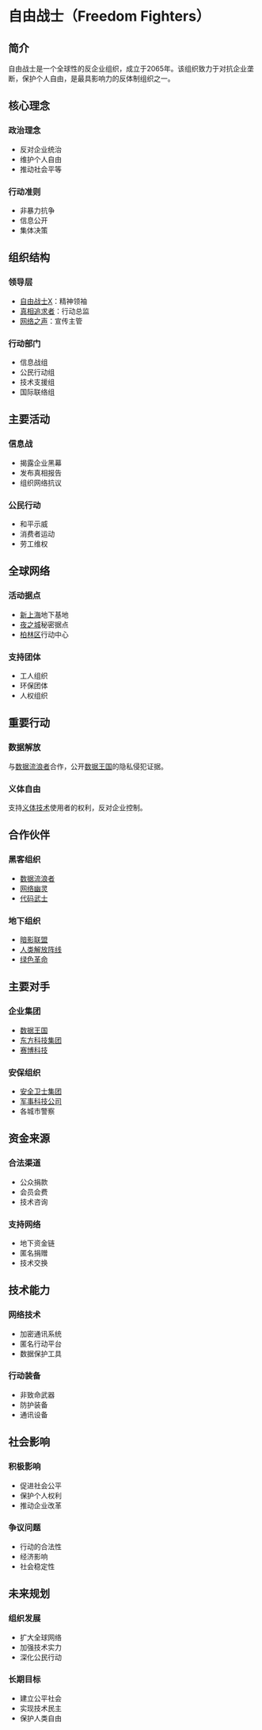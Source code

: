 # 自由战士（Freedom Fighters）

## 简介
自由战士是一个全球性的反企业组织，成立于2065年。该组织致力于对抗企业垄断，保护个人自由，是最具影响力的反体制组织之一。

## 核心理念

### 政治理念
- 反对企业统治
- 维护个人自由
- 推动社会平等

### 行动准则
- 非暴力抗争
- 信息公开
- 集体决策

## 组织结构

### 领导层
- [自由战士X](/人物/自由战士X.md)：精神领袖
- [真相追求者](/人物/真相追求者.md)：行动总监
- [网络之声](/人物/网络之声.md)：宣传主管

### 行动部门
- 信息战组
- 公民行动组
- 技术支援组
- 国际联络组

## 主要活动

### 信息战
- 揭露企业黑幕
- 发布真相报告
- 组织网络抗议

### 公民行动
- 和平示威
- 消费者运动
- 劳工维权

## 全球网络

### 活动据点
- [新上海](/城市/新上海.md)地下基地
- [夜之城](/城市/夜之城.md)秘密据点
- [柏林区](/城市/柏林区.md)行动中心

### 支持团体
- 工人组织
- 环保团体
- 人权组织

## 重要行动

### 数据解放
与[数据流浪者](/组织/数据流浪者.md)合作，公开[数据王国](/组织/数据王国.md)的隐私侵犯证据。

### 义体自由
支持[义体技术](/科技/义体技术.md)使用者的权利，反对企业控制。

## 合作伙伴

### 黑客组织
- [数据流浪者](/组织/数据流浪者.md)
- [网络幽灵](/组织/网络幽灵.md)
- [代码武士](/组织/代码武士.md)

### 地下组织
- [暗影联盟](/组织/暗影联盟.md)
- [人类解放阵线](/组织/人类解放阵线.md)
- [绿色革命](/组织/绿色革命.md)

## 主要对手

### 企业集团
- [数据王国](/组织/数据王国.md)
- [东方科技集团](/组织/东方科技集团.md)
- [赛博科技](/组织/赛博科技.md)

### 安保组织
- [安全卫士集团](/组织/安全卫士集团.md)
- [军事科技公司](/组织/军事科技公司.md)
- 各城市警察

## 资金来源

### 合法渠道
- 公众捐款
- 会员会费
- 技术咨询

### 支持网络
- 地下资金链
- 匿名捐赠
- 技术交换

## 技术能力

### 网络技术
- 加密通讯系统
- 匿名行动平台
- 数据保护工具

### 行动装备
- 非致命武器
- 防护装备
- 通讯设备

## 社会影响

### 积极影响
- 促进社会公平
- 保护个人权利
- 推动企业改革

### 争议问题
- 行动的合法性
- 经济影响
- 社会稳定性

## 未来规划

### 组织发展
- 扩大全球网络
- 加强技术实力
- 深化公民行动

### 长期目标
- 建立公平社会
- 实现技术民主
- 保护人类自由
